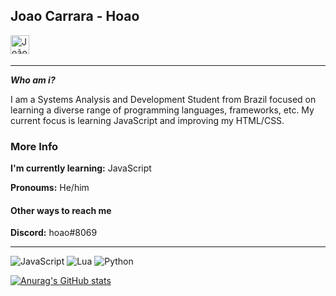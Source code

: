 ## Joao Carrara - Hoao


<a href="https://www.linkedin.com/in/queirozcarrara/" target="_blank">
  <img src="https://raw.githubusercontent.com/Hoao1/Hoao/master/assets/linkedin.svg" width="30px"  alt="João Carrara | LinkedIn" align="left" />
</a>

</a>
<br />
<br />

---

***Who am i?*** 

I am a Systems Analysis and Development Student from Brazil focused on learning a diverse range of programming languages, frameworks, etc. My current focus is learning JavaScript and improving my HTML/CSS.

### More Info
**I'm currently learning:**  JavaScript

**Pronoums:** He/him

#### Other ways to reach me 
**Discord:** hoao#8069

---

![JavaScript](https://img.shields.io/badge/javascript-%23323330.svg?style=for-the-badge&logo=javascript&logoColor=%23F7DF1E) ![Lua](https://img.shields.io/badge/lua-%232C2D72.svg?style=for-the-badge&logo=lua&logoColor=white) ![Python](https://img.shields.io/badge/python-3670A0?style=for-the-badge&logo=python&logoColor=ffdd54)


[![Anurag's GitHub stats](https://github-readme-stats.vercel.app/api?username=Hoao1&theme=github_dark&hide_border&count_private=true)](https://github.com/anuraghazra/github-readme-stats)


